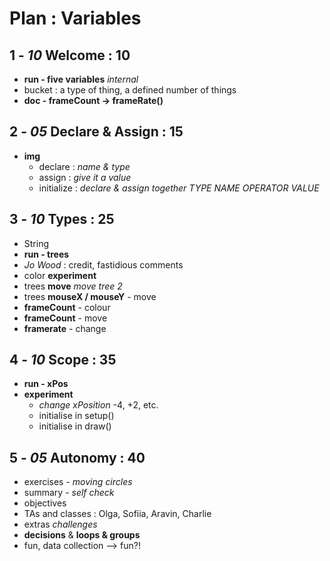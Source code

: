 # Plan : Variables

## 1 - _10_ Welcome : 10

- **run - five variables** _internal_
- bucket : a type of thing, a defined number of things 
- **doc - frameCount -> frameRate()**

## 2 - _05_ Declare & Assign : 15

- **img**
  - declare : _name & type_
  - assign : _give it a value_
  - initialize : _declare & assign together_
  _TYPE_
  _NAME_
  _OPERATOR_
  _VALUE_

## 3 - _10_ Types : 25

- String
- **run - trees**
- _Jo Wood_ : credit, fastidious comments
- color **experiment**
- trees **move** _move tree 2_
- trees **mouseX / mouseY** - move
- **frameCount** - colour
- **frameCount** - move
- **framerate** - change

## 4 - _10_ Scope : 35

- **run - xPos**
- **experiment**
  - _change xPosition_ -4, +2, etc.
  - initialise in setup()
  - initialise in draw()

## 5 - _05_ Autonomy : 40

- exercises - _moving circles_
- summary - _self check_
- objectives
- TAs and classes : Olga, Sofiia, Aravin, Charlie
- extras _challenges_
- **decisions** & **loops & groups**
- fun, data collection --> fun?!


